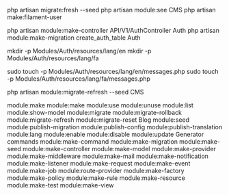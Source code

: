 php artisan migrate:fresh --seed
php artisan module:see CMS
php artisan make:filament-user

php artisan module:make-controller API/V1/AuthController Auth
php artisan module:make-migration create_auth_table Auth


mkdir -p Modules/Auth/resources/lang/en
mkdir -p Modules/Auth/resources/lang/fa

sudo touch -p Modules/Auth/resources/lang/en/messages.php
sudo touch -p Modules/Auth/resources/lang/fa/messages.php


php artisan module:migrate-refresh --seed CMS



module:make
module:make
module:use
module:unuse
module:list
module:show-model
module:migrate
module:migrate-rollback
module:migrate-refresh
module:migrate-reset Blog
module:seed
module:publish-migration
module:publish-config
module:publish-translation
module:lang
module:enable
module:disable
module:update
Generator commands
module:make-command
module:make-migration
module:make-seed
module:make-controller
module:make-model
module:make-provider
module:make-middleware
module:make-mail
module:make-notification
module:make-listener
module:make-request
module:make-event
module:make-job
module:route-provider
module:make-factory
module:make-policy
module:make-rule
module:make-resource
module:make-test
module:make-view


